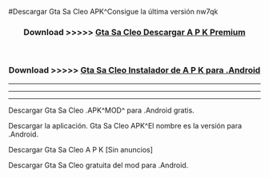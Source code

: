#Descargar Gta Sa Cleo  APK^Consigue la última versión nw7qk



<div align="center">
<h3>Download >>>>> <a href="https://es-sites.web.app/?es= Gta Sa Cleo ">Gta Sa Cleo  Descargar A P K Premium</a></h3><br>

<h3>Download >>>>> <a href="https://es-sites.web.app/?es= Gta Sa Cleo ">Gta Sa Cleo  Instalador de A P K para .Android</a></h3>
</div>


----------------------------------------------------------

----------------------------------------------------------

----------------------------------------------------------

Descargar Gta Sa Cleo  .APK^MOD^ para .Android gratis.

Descargar la aplicación. Gta Sa Cleo  APK^El nombre es la versión para .Android.

Descargar Gta Sa Cleo  A P K [Sin anuncios]

Descargar Gta Sa Cleo  gratuita del mod para .Android.